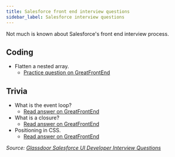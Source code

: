 ```yaml
---
title: Salesforce front end interview questions
sidebar_label: Salesforce interview questions
---
```


Not much is known about Salesforce's front end interview process.

## Coding

- Flatten a nested array.
  - [Practice question on GreatFrontEnd](https://www.greatfrontend.com/questions/javascript/flatten)

## Trivia

- What is the event loop?
  - [Read answer on GreatFrontEnd](https://www.greatfrontend.com/questions/quiz/javascript/what-is-event-loop-what-is-the-difference-between-call-stack-and-task-queue)
- What is a closure?
  - [Read answer on GreatFrontEnd](https://www.greatfrontend.com/questions/quiz/javascript/what-is-a-closure-and-how-why-would-you-use-one)
- Positioning in CSS.
  - [Read answer on GreatFrontEnd](https://www.greatfrontend.com/questions/quiz/css/whats-the-difference-between-a-relative-fixed-absolute-and-statically-positioned-element)

_Source: [Glassdoor Salesforce UI Developer Interview Questions](https://www.glassdoor.sg/Interview/Salesforce-UI-Developer-Interview-Questions-EI_IE11159.0,10_KO11,23.htm)_
